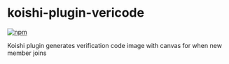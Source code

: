 # koishi-plugin-vericode

[![npm](https://img.shields.io/npm/v/koishi-plugin-vericode?style=flat-square)](https://www.npmjs.com/package/koishi-plugin-vericode)

Koishi plugin generates verification code image with canvas for when new member joins
